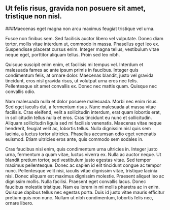 ## Ut felis risus, gravida non posuere sit amet, tristique non nisl. 

###Maecenas eget magna non arcu maximus feugiat tristique vel urna.

Fusce non finibus sem. Sed facilisis auctor libero vel vulputate. Donec diam tortor, mollis vitae interdum ut, commodo in massa. 
Phasellus eget leo ex. Suspendisse placerat cursus enim. Integer magna tellus, vestibulum vitae neque eget, porttitor aliquam tellus. 
Proin sed leo nibh.

Quisque suscipit enim enim, et facilisis mi tempus vel. Interdum et malesuada fames ac ante ipsum primis in faucibus.
Integer quis condimentum felis, at ornare dolor. 
Maecenas blandit, justo vel gravida tincidunt, eros nisl gravida risus, ut volutpat urna eros nec felis. 
Pellentesque sit amet convallis ex. Donec nec mattis quam. Quisque nec convallis odio.

Nam malesuada nulla et dolor posuere malesuada. Morbi nec enim risus. Sed eget iaculis dui, a fermentum risus.
Nunc malesuada at massa vitae facilisis. 
Cras eleifend, velit a sollicitudin interdum, erat quam lobortis erat, in sollicitudin tellus nulla et eros. 
Cras tincidunt eu nunc et sollicitudin. Aliquam sollicitudin ligula sed mi facilisis venenatis. 
Maecenas vitae neque hendrerit, feugiat velit ac, lobortis tellus. 
Nulla dignissim nisl quis sem lacinia, a luctus tortor ultricies.
Phasellus accumsan odio eget venenatis euismod. Etiam ultricies eros ante, quis commodo sem sodales in.


Cras faucibus nisi enim, quis condimentum urna ultricies in. Integer justo urna, fermentum a quam vitae, luctus viverra ex. 
Nulla ac auctor neque. Ut blandit pretium tortor, sed vestibulum justo egestas vitae.
Sed tempor maximus pellentesque. Donec ac sapien id elit tincidunt congue ac tempor nunc. 
Pellentesque velit nisi, iaculis vitae dignissim vitae, tristique lacinia nisi. Donec aliquam est maximus dignissim molestie. Praesent aliquet leo ac dignissim mollis. Nulla facilisi. Praesent eget convallis lacus. Donec faucibus molestie tristique. Nam eu lorem in mi mollis pharetra ac in enim. Quisque dapibus tellus nec egestas porta. Duis id justo vitae mauris efficitur pretium quis non nunc. Nullam ut nibh condimentum, lobortis felis nec, ornare libero.
